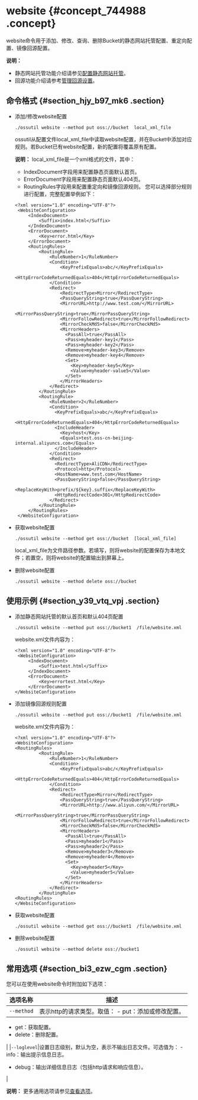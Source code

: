 # website {#concept_744988 .concept}

website命令用于添加、修改、查询、删除Bucket的静态网站托管配置、重定向配置、镜像回源配置。

**说明：** 

-   静态网站托管功能介绍请参见[配置静态网站托管](../../../../cn.zh-CN/开发指南/静态网站托管/配置静态网站托管.md#)。
-   回源功能介绍请参考[管理回源设置](../../../../cn.zh-CN/开发指南/管理文件/管理回源设置.md#)。

## 命令格式 {#section_hjy_b97_mk6 .section}

-   添加/修改website配置

    ``` {#codeblock_kzk_p1k_b9p}
    ./ossutil website --method put oss://bucket  local_xml_file
    ```

    ossutil从配置文件local\_xml\_file中读取website配置，并在Bucket中添加对应规则。若Bucket已有website配置，新的配置将覆盖原有配置。

    **说明：** local\_xml\_file是一个xml格式的文件，其中：

    -   IndexDocument字段用来配置静态页面默认首页。
    -   ErrorDocument字段用来配置静态页面默认404页。
    -   RoutingRules字段用来配置重定向和镜像回源规则。
    您可以选择部分规则进行配置，完整配置举例如下：

    ``` {#codeblock_i9m_4qi_8uc}
    <?xml version="1.0" encoding="UTF-8"?>
     <WebsiteConfiguration>
         <IndexDocument>
             <Suffix>index.html</Suffix>
         </IndexDocument>
         <ErrorDocument>
             <Key>error.html</Key>
         </ErrorDocument>
         <RoutingRules>
             <RoutingRule>
                 <RuleNumber>1</RuleNumber>
                 <Condition>
                     <KeyPrefixEquals>abc/</KeyPrefixEquals>
                     <HttpErrorCodeReturnedEquals>404</HttpErrorCodeReturnedEquals>
                 </Condition>
                 <Redirect>
                     <RedirectType>Mirror</RedirectType>
                     <PassQueryString>true</PassQueryString>
                     <MirrorURL>http://www.test.com/</MirrorURL>
                     <MirrorPassQueryString>true</MirrorPassQueryString>
                     <MirrorFollowRedirect>true</MirrorFollowRedirect>
                     <MirrorCheckMd5>false</MirrorCheckMd5>
                     <MirrorHeaders>
                       <PassAll>true</PassAll>
                       <Pass>myheader-key1</Pass>
                       <Pass>myheader-key2</Pass>
                       <Remove>myheader-key3</Remove>
                       <Remove>myheader-key4</Remove>
                       <Set>
                         <Key>myheader-key5</Key>
                         <Value>myheader-value5</Value>
                       </Set>
                     </MirrorHeaders>
                 </Redirect>
             </RoutingRule>
             <RoutingRule>
                 <RuleNumber>2</RuleNumber>
                 <Condition>
                   <KeyPrefixEquals>abc/</KeyPrefixEquals>
                   <HttpErrorCodeReturnedEquals>404</HttpErrorCodeReturnedEquals>
                   <IncludeHeader>
                     <Key>host</Key>
                     <Equals>test.oss-cn-beijing-internal.aliyuncs.com</Equals>
                   </IncludeHeader>
                 </Condition>
                 <Redirect>
                   <RedirectType>AliCDN</RedirectType>
                   <Protocol>http</Protocol>
                   <HostName>www.test.com</HostName>
                   <PassQueryString>false</PassQueryString>
                   <ReplaceKeyWith>prefix/${key}.suffix</ReplaceKeyWith>
                   <HttpRedirectCode>301</HttpRedirectCode>
                 </Redirect>
             </RoutingRule>
         </RoutingRules>
     </WebsiteConfiguration>
    ```

-   获取website配置

    ``` {#codeblock_4lk_pjs_8kr}
    ./ossutil website --method get oss://bucket  [local_xml_file]
    ```

    local\_xml\_file为文件路径参数。若填写，则将website的配置保存为本地文件；若置空，则将website的配置输出到屏幕上。

-   删除website配置

    ``` {#codeblock_030_rsw_66i}
    ./ossutil website --method delete oss://bucket
    ```


## 使用示例 {#section_y39_vtq_vpj .section}

-   添加静态网站托管的默认首页和默认404页配置

    ``` {#codeblock_6s2_in1_tfn}
    ./ossutil website --method put oss://bucket1  /file/website.xml
    ```

    website.xml文件内容为：

    ``` {#codeblock_1cu_k6e_il0}
    <?xml version="1.0" encoding="UTF-8"?>
     <WebsiteConfiguration>
         <IndexDocument>
             <Suffix>test.html</Suffix>
         </IndexDocument>
         <ErrorDocument>
             <Key>errortest.html</Key>
         </ErrorDocument>
    </WebsiteConfiguration>
    ```

-   添加镜像回源规则配置

    ``` {#codeblock_3hq_89g_ihl}
    ./ossutil website --method put oss://bucket1  /file/website.xml
    ```

    website.xml文件内容为：

    ``` {#codeblock_c4u_hb5_5a1}
    <?xml version="1.0" encoding="UTF-8"?>
    <WebsiteConfiguration>
    <RoutingRules>
             <RoutingRule>
                 <RuleNumber>1</RuleNumber>
                 <Condition>
                     <KeyPrefixEquals>abc/</KeyPrefixEquals>
                     <HttpErrorCodeReturnedEquals>404</HttpErrorCodeReturnedEquals>
                 </Condition>
                 <Redirect>
                     <RedirectType>Mirror</RedirectType>
                     <PassQueryString>true</PassQueryString>
                     <MirrorURL>http://www.aliyun.com/</MirrorURL>
                     <MirrorPassQueryString>true</MirrorPassQueryString>
                     <MirrorFollowRedirect>true</MirrorFollowRedirect>
                     <MirrorCheckMd5>false</MirrorCheckMd5>
                     <MirrorHeaders>
                       <PassAll>true</PassAll>
                       <Pass>myheader1</Pass>
                       <Pass>myheader2</Pass>
                       <Remove>myheader3</Remove>
                       <Remove>myheader4</Remove>
                       <Set>
                         <Key>myheader5</Key>
                         <Value>myheader5</Value>
                       </Set>
                     </MirrorHeaders>
                 </Redirect>
             </RoutingRule>
    <RoutingRules>
    </WebsiteConfiguration>
    ```

-   获取website配置

    ``` {#codeblock_nw7_u3z_gyz}
    ./ossutil website --method get oss://bucket1  /file/website.xml
    ```

-   删除website配置

    ``` {#codeblock_hi6_ruk_117}
    ./ossutil website --method delete oss://bucket1  
    ```


## 常用选项 {#section_bi3_ezw_cgm .section}

您可以在使用website命令时附加如下选项：

|选项名称|描述|
|----|--|
|`--method`|表示http的请求类型。取值： -   put：添加或修改配置。
-   get：获取配置。
-   delete：删除配置。

 |
|`--loglevel`|设置日志级别，默认为空，表示不输出日志文件。可选值为： -   info：输出提示信息日志。
-   debug：输出详细信息日志（包括http请求和响应信息）。

 |

**说明：** 更多通用选项请参见[查看选项](cn.zh-CN/常用工具/命令行工具ossutil/查看选项.md#)。

